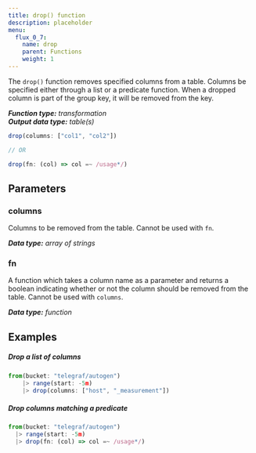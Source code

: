 ```yaml
---
title: drop() function
description: placeholder
menu:
  flux_0_7:
    name: drop
    parent: Functions
    weight: 1
---
```


The `drop()` function removes specified columns from a table.
Columns be specified either through a list or a predicate function.
When a dropped column is part of the group key, it will be removed from the key.

_**Function type:** transformation_  
_**Output data type:** table(s)_

```js
drop(columns: ["col1", "col2"])

// OR

drop(fn: (col) => col =~ /usage*/)
```

## Parameters

### columns
Columns to be removed from the table.
Cannot be used with `fn`.

_**Data type:** array of strings_

### fn
A function which takes a column name as a parameter and returns a boolean indicating
whether or not the column should be removed from the table.
Cannot be used with `columns`.

_**Data type:** function_

## Examples

##### Drop a list of columns
```js
from(bucket: "telegraf/autogen")
	|> range(start: -5m)
	|> drop(columns: ["host", "_measurement"])
```

##### Drop columns matching a predicate
```js
from(bucket: "telegraf/autogen")
  |> range(start: -5m)
  |> drop(fn: (col) => col =~ /usage*/)
```
